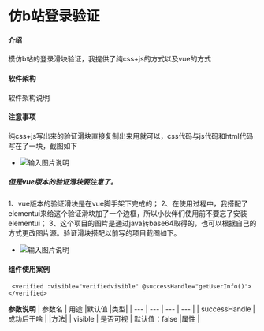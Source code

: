 # 仿b站登录验证

#### 介绍
模仿b站的登录滑块验证，我提供了纯css+js的方式以及vue的方式

#### 软件架构
软件架构说明


#### 注意事项
纯css+js写出来的验证滑块直接复制出来用就可以，css代码与js代码和html代码写在了一块，截图如下
- ![输入图片说明](https://images.gitee.com/uploads/images/2020/0313/223801_178e6667_5118695.png "屏幕截图.png")
##### 但是vue版本的验证滑块要注意了。
1、vue版本的验证滑块是在vue脚手架下完成的；
2、在使用过程中，我搭配了elementui来给这个验证滑块加了一个边框，所以小伙伴们使用前不要忘了安装elementui；
3、这个项目的图片是通过java转base64取得的，也可以根据自己的方式更改图片源。验证滑块搭配以前写的项目截图如下。
- ![输入图片说明](https://images.gitee.com/uploads/images/2020/0313/224533_e06462c5_5118695.png "屏幕截图.png")

#### 组件使用案例

```
 <verified :visible="verifiedvisible" @successHandle="getUserInfo()"></verified>
```
 **参数说明** 
|  参数名  |   用途  |默认值   |类型|
| --- | --- | --- | --- |
|  successHandle   | 成功后干啥    |     |方法|
|   visible  |   是否可视  | 默认值：false    |属性 |

